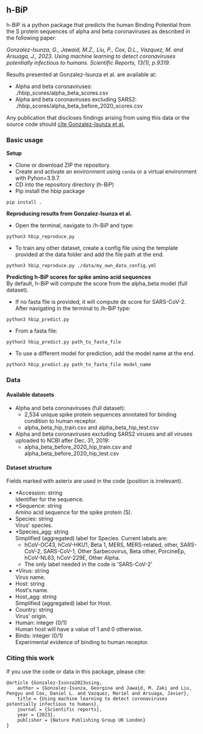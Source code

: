 

## h-BiP
h-BiP is a python package that predicts the human Binding Potential from the S protein sequences of  alpha and beta coronaviruses as described in the following paper:

*Gonzalez-Isunza, G., Jawaid, M.Z., Liu, P., Cox, D.L., Vazquez, M. and Arsuaga, J., 2023. Using machine learning to detect coronaviruses potentially infectious to humans. Scientific Reports, 13(1), p.9319.*

Results presented at Gonzalez-Isunza et al. are available at: 
+ Alpha and beta coronaviruses:   
 ./hbip_scores/alpha_beta_scores.csv
+ Alpha and beta coronaviruses excluding SARS2:   
 ./hbip_scores/alpha_beta_before_2020_scores.csv  
 
Any publication that discloses findings arising from using this data or the source code should [cite Gonzalez-Isunza et al.](#citing-this-work)

### Basic usage
**Setup**
+ Clone or download ZIP the repository.
+ Create and activate an environment using `conda` or a virtual environment with Pyhon=3.9.7.
+ CD into the repository directory (h-BiP)
+ Pip install the hbip package
```
pip install .
```

**Reproducing results from Gonzalez-Isunza et al.**   
+ Open the terminal, navigate to /h-BiP and type:    
```
python3 hbip_reproduce.py
``` 
+ To train any other dataset, create a config file using the template provided at the data folder and add the file path at the end.    

```
python3 hbip_reproduce.py ./data/my_own_data_config.yml
```

**Predicting h-BiP scores for spike amino acid sequences**  
By default, h-BiP will compute the score from the alpha_beta model (full dataset).    
+ If no fasta file is provided, it will compute de score for SARS-CoV-2.
After navigating in the terminal to /h-BiP type:
```
python3 hbip_predict.py
```
+ From a fasta file:
```
python3 hbip_predict.py path_to_fasta_file
```
+ To use a different model for prediction, add the model name at the end. 
```
python3 hbip_predict.py path_to_fasta_file model_name
```

### Data

#### Available datasets
+ Alpha and beta coronaviruses (full dataset):
    + 2,534 unique spike protein sequences annotated for binding condition to human receptor.
    + alpha_beta_hip_train.csv and alpha_beta_hip_test.csv  
+ Alpha and beta coronaviruses excluding SARS2 viruses and all viruses uploaded to NCBI after Dec. 31, 2019:
    + alpha_beta_before_2020_hip_train.csv and alpha_beta_before_2020_hip_test.csv   
 
#### Dataset structure
Fields marked with asterix are used in the code (position is irrelevant).
+ *Accession: string   
Identifier for the sequence.
+ *Sequence: string   
Amino acid sequence for the spike protein (S).
+ Species: string   
Virus' species.
+ *Species_agg: string   
Simplified (aggregated) label for Species. Current labels are:   
    + hCoV-OC43, hCoV-HKU1, Beta 1, MERS, MERS-related, other, SARS-CoV-2, SARS-CoV-1, Other Sarbecovirus, Beta other, PorcineEp, hCoV-NL63, hCoV-229E, Other Alpha.       
    + The only label needed in the code is 'SARS-CoV-2'   
+ *Virus: string   
Virus name.
+ Host: string   
Host's name.
+ Host_agg: string   
Simplified (aggregated) label for Host.
+ Country: string   
Virus' origin.
+ Human: integer (0/1)  
Human host will have a value of 1 and 0 otherwise.
+ Binds: integer (0/1)  
Experimental evidence of binding to human receptor.

### Citing this work
If you use the code or data in this package, please cite:
```
@article {Gonzalez-Isunza2023using,
	author = {Gonzalez-Isunza, Georgina and Jawaid, M. Zaki and Liu, Pengyu and Cox, Daniel L. and Vazquez, Mariel and Arsuaga, Javier},
	title = {Using machine learning to detect coronaviruses potentially infectious to humans},
	journal = {Scientific reports},
	year = {2023},
	publisher = {Nature Publishing Group UK London}
}
```


